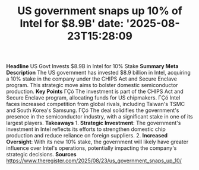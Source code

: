 ﻿---
title: "US government snaps up 10% of Intel for $8.9B'
date: '2025-08-23T15:28:09"
category: "Markets"
summary: ""
slug: "us government snaps up 10 of intel for 89b"
source_urls:
  - "https://go.theregister.com/feed/www.theregister.com/2025/08/23/us_government_snaps_up_10/"
seo:
  title: "US government snaps up 10% of Intel for $8.9B | Hash n Hedge'
  description: '"
  keywords: ["news", "markets", "brief"]
---
**Headline** US Govt Invests $8.9B in Intel for 10% Stake  **Summary Meta Description** The US government has invested $8.9 billion in Intel, acquiring a 10% stake in the company under the CHIPS Act and Secure Enclave program. This strategic move aims to bolster domestic semiconductor production.  **Key Points**  ΓÇó The investment is part of the CHIPS Act and Secure Enclave program, allocating funds for US chipmakers. ΓÇó Intel faces increased competition from global rivals, including Taiwan's TSMC and South Korea's Samsung. ΓÇó The deal solidifies the government's presence in the semiconductor industry, with a significant stake in one of its largest players.  **Takeaways**  1. **Strategic Investment**: The government's investment in Intel reflects its efforts to strengthen domestic chip production and reduce reliance on foreign suppliers. 2. **Increased Oversight**: With its new 10% stake, the government will likely have greater influence over Intel's operations, potentially impacting the company's strategic decisions.  **Sources** https://www.theregister.com/2025/08/23/us_government_snaps_up_10/ 
